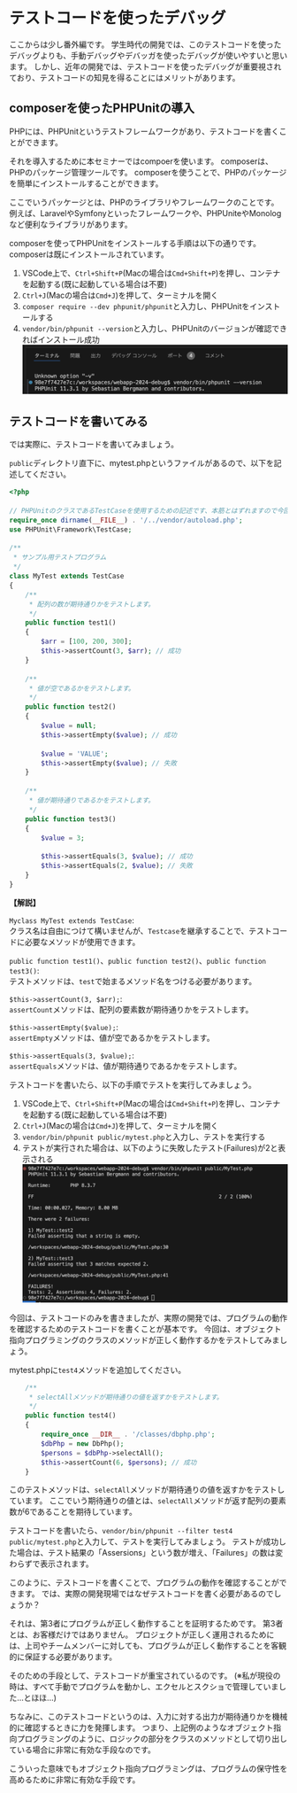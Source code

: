 # テストコードを使ったデバッグ

ここからは少し番外編です。
学生時代の開発では、このテストコードを使ったデバッグよりも、手動デバッグやデバッガを使ったデバッグが使いやすいと思います。
しかし、近年の開発では、テストコードを使ったデバッグが重要視されており、テストコードの知見を得ることにはメリットがあります。

## composerを使ったPHPUnitの導入

PHPには、PHPUnitというテストフレームワークがあり、テストコードを書くことができます。

それを導入するために本セミナーではcompoerを使います。
composerは、PHPのパッケージ管理ツールです。
composerを使うことで、PHPのパッケージを簡単にインストールすることができます。

ここでいうパッケージとは、PHPのライブラリやフレームワークのことです。
例えば、LaravelやSymfonyといったフレームワークや、PHPUniteやMonologなど便利なライブラリがあります。

composerを使ってPHPUnitをインストールする手順は以下の通りです。
composerは既にインストールされています。

1. VSCode上で、`Ctrl+Shift+P`(Macの場合は`Cmd+Shift+P`)を押し、コンテナを起動する(既に起動している場合は不要)
2. `Ctrl+J`(Macの場合は`Cmd+J`)を押して、ターミナルを開く
3. `composer require --dev phpunit/phpunit`と入力し、PHPUnitをインストールする
4. `vendor/bin/phpunit --version`と入力し、PHPUnitのバージョンが確認できればインストール成功
   ![](./images/phpunit1.png)

## テストコードを書いてみる

では実際に、テストコードを書いてみましょう。

`public`ディレクトリ直下に、mytest.phpというファイルがあるので、以下を記述してください。

```php
<?php

// PHPUnitのクラスであるTestCaseを使用するための記述です、本筋とはずれますので今回は解説は省略します
require_once dirname(__FILE__) . '/../vendor/autoload.php';
use PHPUnit\Framework\TestCase;

/**
 * サンプル用テストプログラム
 */
class MyTest extends TestCase
{
    /**
     * 配列の数が期待通りかをテストします。
     */
    public function test1()
    {
        $arr = [100, 200, 300];
        $this->assertCount(3, $arr); // 成功
    }

    /**
     * 値が空であるかをテストします。
     */
    public function test2()
    {
        $value = null;
        $this->assertEmpty($value); // 成功

        $value = 'VALUE';
        $this->assertEmpty($value); // 失敗
    }

    /**
     * 値が期待通りであるかをテストします。
     */
    public function test3()
    {
        $value = 3;

        $this->assertEquals(3, $value); // 成功
        $this->assertEquals(2, $value); // 失敗
    }
}
```

**【解説】**

`Myclass MyTest extends TestCase`:<br>
クラス名は自由につけて構いませんが、`Testcase`を継承することで、テストコードに必要なメソッドが使用できます。

`public function test1()`、`public function test2()`、`public function test3()`:<br>
テストメソッドは、`test`で始まるメソッド名をつける必要があります。

`$this->assertCount(3, $arr);`:<br>
`assertCount`メソッドは、配列の要素数が期待通りかをテストします。

`$this->assertEmpty($value);`:<br>
`assertEmpty`メソッドは、値が空であるかをテストします。

`$this->assertEquals(3, $value);`:<br>
`assertEquals`メソッドは、値が期待通りであるかをテストします。

テストコードを書いたら、以下の手順でテストを実行してみましょう。

1. VSCode上で、`Ctrl+Shift+P`(Macの場合は`Cmd+Shift+P`)を押し、コンテナを起動する(既に起動している場合は不要)
2. `Ctrl+J`(Macの場合は`Cmd+J`)を押して、ターミナルを開く
3. `vendor/bin/phpunit public/mytest.php`と入力し、テストを実行する
4. テストが実行された場合は、以下のように失敗したテスト(Failures)が2と表示される
   ![](./images/phpunit2.png)

今回は、テストコードのみを書きましたが、実際の開発では、プログラムの動作を確認するためのテストコードを書くことが基本です。
今回は、オブジェクト指向プログラミングのクラスのメソッドが正しく動作するかをテストしてみましょう。

mytest.phpに`test4`メソッドを追加してください。

```php
    /**
     * selectAllメソッドが期待通りの値を返すかをテストします。
     */
    public function test4()
    {
        require_once __DIR__ . '/classes/dbphp.php';
        $dbPhp = new DbPhp();
        $persons = $dbPhp->selectAll();
        $this->assertCount(6, $persons); // 成功
    }
```

このテストメソッドは、`selectAll`メソッドが期待通りの値を返すかをテストしています。
ここでいう期待通りの値とは、`selectAll`メソッドが返す配列の要素数が6であることを期待しています。

テストコードを書いたら、`vendor/bin/phpunit --filter test4 public/mytest.php`と入力して、テストを実行してみましょう。
テストが成功した場合は、テスト結果の「Assersions」という数が増え、「Failures」の数は変わらずで表示されます。

このように、テストコードを書くことで、プログラムの動作を確認することができます。
では、実際の開発現場ではなぜテストコードを書く必要があるのでしょうか？

それは、第3者にプログラムが正しく動作することを証明するためです。
第3者とは、お客様だけではありません。
プロジェクトが正しく運用されるためには、上司やチームメンバーに対しても、プログラムが正しく動作することを客観的に保証する必要があります。

そのための手段として、テストコードが重宝されているのです。
(※私が現役の時は、すべて手動でプログラムを動かし、エクセルとスクショで管理していました...とほほ...)

ちなみに、このテストコードというのは、入力に対する出力が期待通りかを機械的に確認するときに力を発揮します。
つまり、上記例のようなオブジェクト指向プログラミングのように、ロジックの部分をクラスのメソッドとして切り出している場合に非常に有効な手段なのです。

こういった意味でもオブジェクト指向プログラミングは、プログラムの保守性を高めるために非常に有効な手段です。